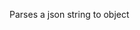 Parses a json string to object

<rv-bind-content class="pt-3">
<template>
<rv-example-tabs class="pt-3" handle="json-formatter">
<template type="single-html-file">
<div rv-assign-json-string="{'SNES': 1, 'N64': 2, 'GameBoy': 3, 'SEGA': 4} | json">
  <div rv-assign-object="jsonString | parse">
    The key "SNES" has the value of "{object | get 'SNES'}" and the json string is {jsonString}.
  </div>
</div>
</template>
</rv-example-tabs>
</template>
</rv-bind-content>
